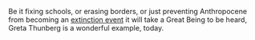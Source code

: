 Be it fixing schools, or erasing borders, or just preventing Anthropocene
from becoming an [extinction event][1] it will take a Great Being to be
heard, Greta Thunberg is a wonderful example, today.

[1]: https://en.wikipedia.org/wiki/Holocene_extinction